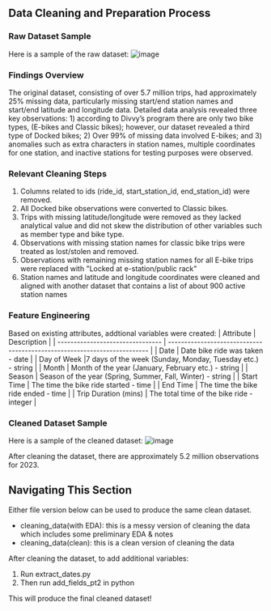## Data Cleaning and Preparation Process 

### Raw Dataset Sample 
Here is a sample of the raw dataset:
![image](https://github.com/nshah-11/divvy-bikesharing/assets/97864887/1d4aa1dc-f497-43b3-8e68-7249b8f11ae4)

### Findings Overview
The original dataset, consisting of over 5.7 million trips, had approximately 25% missing data, particularly missing start/end station names and start/end latitude and longitude data. Detailed data analysis revealed three key observations: 1) according to Divvy’s program there are only two bike types, (E-bikes and Classic bikes); however, our dataset revealed a third type of Docked bikes; 2) Over 99% of missing data involved E-bikes; and 3) anomalies such as extra characters in station names, multiple coordinates for one station, and inactive stations for testing purposes were observed.

### Relevant Cleaning Steps 
1. Columns related to ids (ride_id, start_station_id, end_station_id) were removed. 
2. All Docked bike observations were converted to Classic bikes.
3. Trips with missing latitude/longitude were removed as they lacked analytical value and did not skew the distribution of other variables such as member type and bike type.
4. Observations with missing station names for classic bike trips were treated as lost/stolen and removed.
5. Observations with remaining missing station names for all E-bike trips were replaced with "Locked at e-station/public rack"
6. Station names and latitude and longitude coordinates were cleaned and aligned with another dataset that contains a list of about 900 active station names

### Feature Engineering 
Based on existing attributes, addtional variables were created: 
| Attribute                            | Description                                                             | 
| -------------------------------- | ------------------------------------------------------------------------ |
| Date                | Date bike ride was taken - date           | 
| Day of Week              |7 days of the week (Sunday, Monday, Tuesday etc.) - string     |
| Month            | Month of the year (January, February etc.) - string      | 
| Season                   | Season of the year (Spring, Summer, Fall, Winter) - string   | 
| Start Time                   | The time the bike ride started - time   | 
| End Time                   | The time the bike ride ended - time   | 
| Trip Duration (mins)   | The total time of the bike ride - integer    | 

### Cleaned Dataset Sample
Here is a sample of the cleaned dataset: 
![image](https://github.com/nshah-11/divvy-bikesharing/assets/97864887/768d5a34-760b-4bd8-9d22-0160ed2eb930)

After cleaning the dataset, there are approximately 5.2 million observations for 2023.

## Navigating This Section 

Either file version below can be used to produce the same clean dataset.
- cleaning_data(with EDA): this is a messy version of cleaning the data which includes some preliminary EDA & notes 
- cleaning_data(clean): this is a clean version of cleaning the data

After cleaning the dataset, to add additional variables: 
1. Run extract_dates.py
2. Then run add_fields_pt2 in python

This will produce the final cleaned dataset! 



